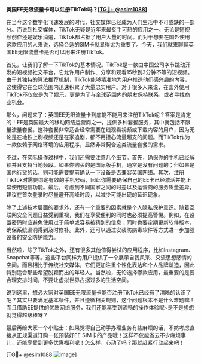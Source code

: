 **英国EE无限流量卡可以注册TikTok吗？[[TG💪+ @esim1088](https://t.me/s/esim1088)]**

在当今这个数字化飞速发展的时代，社交媒体已经成为人们生活中不可或缺的一部分。而说到社交媒体，TikTok无疑是近年来最炙手可热的应用之一。无论是短视频创作还是娱乐消遣，TikTok都占据了用户大量的时间。而对于想要在国外使用这款应用的人来说，选择合适的SIM卡就显得尤为重要了。今天，我们就来聊聊英国EE无限流量卡是否可以用来注册TikTok。

首先，让我们了解一下TikTok的基本情况。TikTok是一款由中国公司字节跳动开发的短视频社交平台，它允许用户制作、分享和观看15秒到3分钟不等的短视频。由于其独特的算法推荐机制，TikTok能够精准地为用户推送他们感兴趣的内容，这使得它在全球范围内迅速积累了大量忠实用户。对于很多人来说，在国外使用TikTok不仅仅是为了娱乐，更是为了与全球范围内的朋友保持联系，或者寻找商业机会。

那么，问题来了：英国EE无限流量卡到底能不能用来注册TikTok呢？答案是肯定的！EE是英国最大的移动网络运营商之一，提供多种套餐服务，其中就包括不限量流量套餐。这种套餐非常适合经常需要在线观看视频或下载内容的用户，因为无论是在地铁上刷视频还是在家追剧，都不用担心流量超支的问题。而TikTok作为一款依赖于网络环境的应用程序，显然非常契合这类流量套餐的需求。

不过，在实际操作过程中，我们还需要注意几个细节。首先，确保你的手机已经解锁并且支持当地频段。如果你购买的是国际版手机，通常是没有问题的；但如果是国内行货的话，则可能需要提前确认一下设备是否兼容英国网络。其次，注册TikTok时需要绑定有效的手机号码，因此你需要确保自己的EE卡已经激活并能正常使用短信功能。最后，考虑到不同国家之间的时差以及运营商的服务质量差异，建议在首次登录时尽量避开高峰时段，以减少可能出现的延迟现象。

除了上述技术层面的要求外，还有一个重要的因素就是个人隐私保护意识。随着互联网安全问题日益受到重视，我们在享受便利的同时也必须提高警惕。例如，在设置密码时应避免使用过于简单或容易被猜到的信息；同时也要定期更新软件版本，确保系统漏洞得到及时修补。此外，还可以通过安装防病毒软件等方式进一步加强设备的安全防护能力。

当然啦，除了TikTok之外，还有很多其他值得尝试的应用程序，比如Instagram、Snapchat等等。这些平台同样为用户提供了一个展示自我风采、交流思想感情的空间。而且相比于传统社交媒体，它们更加注重个性化表达和个人品牌塑造，因此特别适合那些希望脱颖而出的年轻人。当然啦，无论选择哪款应用，最重要的是要合理安排时间，不要让虚拟世界占据过多的生活空间。

说到这里，想必大家对英国EE无限流量卡能否注册TikTok已经有了清晰的认识了吧？其实只要满足基本条件，并且遵循相关规则，这个问题根本不是什么难题嘛！而且借助EE提供的优质网络服务，我们还能享受到流畅的操作体验呢~是不是想想就觉得超级棒呀？

最后再给大家一个小贴士：如果觉得自己动手办理业务有些麻烦的话，不妨考虑直接从正规渠道订购一张预装好EE SIM卡的产品哦！这样不仅能省去不少麻烦事儿，还能享受到更多优惠福利呢！怎么样，心动了吗？那就赶紧行动起来吧！

[[TG💪+ @esim1088](https://t.me/s/esim1088) ![Image](https://i.postimg.cc/4NQfJmqS/Snipaste-2025-05-13-00-14-12.png)]